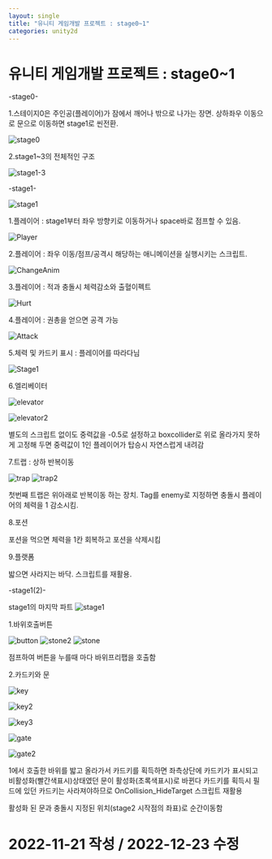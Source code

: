 ```yaml
---
layout: single
title: "유니티 게임개발 프로젝트 : stage0~1"
categories: unity2d
---
```

# 유니티 게임개발 프로젝트 : stage0~1
-stage0-

1.스테이지0은 주인공(플레이어)가 잠에서 깨어나 밖으로 나가는 장면. 상하좌우 이동으로 문으로 이동하면 stage1로 씬전환.

![stage0](https://user-images.githubusercontent.com/117446950/208238535-17667a4f-42c8-441c-9e12-7f5255850e3f.PNG)


<script src="https://gist.github.com/studioKjm/18ed157d27be8286444add2c2f1b4cf8.js"></script>
<script src="https://gist.github.com/studioKjm/fddfd4935071feeafc1fd2e1a94fb8c3.js"></script>

2.stage1~3의 전체적인 구조

![stage1-3](https://user-images.githubusercontent.com/117446950/208238492-a7b64377-c0ab-4588-bb84-b9840753e4a6.PNG)


-stage1-


![stage1](https://user-images.githubusercontent.com/117446950/204123809-b356b3ec-9923-4846-a4c6-484818863e60.PNG)


1.플레이어 : stage1부터 좌우 방향키로 이동하거나 space바로 점프할 수 있음.


![Player](https://user-images.githubusercontent.com/117446950/205442037-81bb92bc-b5c3-4c5f-a0ed-40479f76bdda.PNG)


<script src="https://gist.github.com/studioKjm/8d67428064380a9eb2fca47bc16f43ce.js"></script>


2.플레이어 : 좌우 이동/점프/공격시 해당하는 애니메이션을 실행시키는 스크립트.

<script src="https://gist.github.com/studioKjm/6e07ec2ea74f4188d58143ce5dcb577c.js"></script>

![ChangeAnim](https://user-images.githubusercontent.com/117446950/204123803-3bceea26-a917-421b-9425-20b12b30bff9.PNG)

3.플레이어 : 적과 충돌시 체력감소와 출혈이펙트

![Hurt](https://user-images.githubusercontent.com/117446950/205442046-2ba70642-0450-4941-ac4a-6e28a287bed3.PNG)

<script src="https://gist.github.com/studioKjm/45f5b47ef66da69bce4bed335e6c622e.js"></script>

4.플레이어 : 권총을 얻으면 공격 가능

![Attack](https://user-images.githubusercontent.com/117446950/205442388-bb3f7576-6ee9-444c-a967-f097f6e3e36c.PNG)

<script src="https://gist.github.com/studioKjm/49472caf5b5404e08c9b8c8c3a54894f.js"></script>

5.체력 및 카드키 표시 : 플레이어를 따라다님

![Stage1](https://user-images.githubusercontent.com/117446950/205479960-c114fd83-01d4-45e3-bef7-62c7f5bcd976.PNG)

<script src="https://gist.github.com/studioKjm/b60862b8a482161c66d7f2083e920345.js"></script>

6.엘리베이터

![elevator](https://user-images.githubusercontent.com/117446950/208107159-0494dd94-b44c-4da5-afd1-f6ecf2882a98.PNG)

![elevator2](https://user-images.githubusercontent.com/117446950/208107152-d864b340-774a-466e-9c38-5bb87ab3bc7f.PNG)

별도의 스크립트 없이도 중력값을 -0.5로 설정하고 boxcollider로 위로 올라가지 못하게 고정해 두면 중력값이 1인 플레이어가 탑승시 자연스럽게 내려감

7.트랩 : 상하 반복이동

![trap](https://user-images.githubusercontent.com/117446950/208238314-206641fb-f965-4305-b90f-3564b4d50bbe.PNG)
![trap2](https://user-images.githubusercontent.com/117446950/208238313-1ebeadd4-c622-4376-b552-acd61b0cec3f.PNG)

<script src="https://gist.github.com/studioKjm/df94d4271b0b36d7ae2d59c8a0efd6ee.js"></script>

첫번째 트랩은 위아래로 반복이동 하는 장치. Tag를 enemy로 지정하면 충돌시 플레이어의 체력을 1 감소시킴.


8.포션



<script src="https://gist.github.com/studioKjm/4bee0ca85179635e5812ed2c91a8db3c.js"></script>
<script src="https://gist.github.com/studioKjm/ad4a27e6392387c6e4894be8868a0312.js"></script>

포션을 먹으면 체력을 1칸 회복하고 포션을 삭제시킴

9.플랫폼



<script src="https://gist.github.com/studioKjm/ad4a27e6392387c6e4894be8868a0312.js"></script>

밟으면 사라지는 바닥.  스크립트를 재활용.

-stage1(2)-

stage1의 마지막 파트
![stage1](https://user-images.githubusercontent.com/117446950/208238616-3bea7485-a4c6-4e16-a65f-a1ba5597093f.PNG)

1.바위호출버튼

![button](https://user-images.githubusercontent.com/117446950/208289940-d23f90db-6bcc-4a8c-91c8-21e85318c161.PNG)
![stone2](https://user-images.githubusercontent.com/117446950/208289943-c3bef5c9-af16-4adc-98e3-83644e611c93.PNG)
![stone](https://user-images.githubusercontent.com/117446950/208289945-64f7acdf-d2a2-41cc-a946-bffe8ead1ab6.PNG)
<script src="https://gist.github.com/studioKjm/9d34190c2632c783ac93a018b87b93a2.js"></script>
점프하여 버튼을 누를때 마다 바위프리팹을 호출함

2.카드키와 문

![key](https://user-images.githubusercontent.com/117446950/208290086-b77a1f92-1dae-4a72-8abf-970898bea1e5.PNG)

![key2](https://user-images.githubusercontent.com/117446950/208290091-85c0d8e6-e37c-48d6-9dec-0f2edf6175ac.PNG)

![key3](https://user-images.githubusercontent.com/117446950/208290096-b45e05c5-b00d-4e34-853e-3cd0b0aceb9b.PNG)

![gate](https://user-images.githubusercontent.com/117446950/208290308-23a37ea8-68c8-4f12-96a3-72fa4e79c9f3.PNG)

![gate2](https://user-images.githubusercontent.com/117446950/208290309-bffe7cc8-59b3-4675-b4cc-9a0f5a3e83ba.PNG)

1에서 호출한 바위를 밟고 올라가서 카드키를 획득하면 좌측상단에 카드키가 표시되고 비활성화(빨간색표시)상태였던 문이 활성화(초록색표시)로 바뀐다
카드키를 획득시 필드에 있던 카드키는 사라져야하므로 OnCollision_HideTarget 스크립트 재활용

<script src="https://gist.github.com/studioKjm/bfc19148bca6ae3328cfc863337eedab.js"></script>

활성화 된 문과 충돌시 지정된 위치(stage2 시작점의 좌표)로 순간이동함


# 2022-11-21 작성 / 2022-12-23 수정



